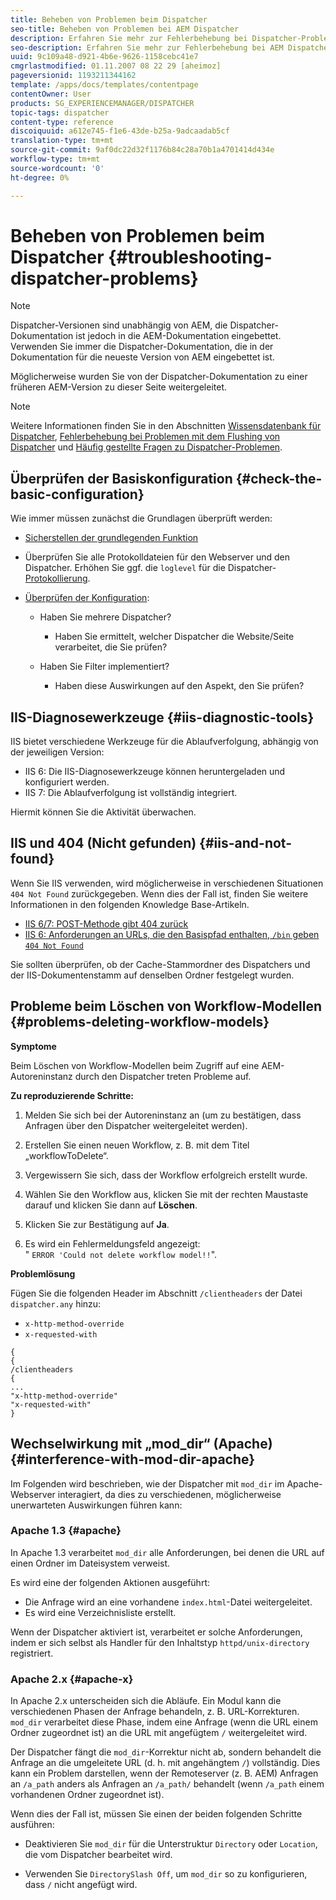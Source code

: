 ```yaml
---
title: Beheben von Problemen beim Dispatcher
seo-title: Beheben von Problemen bei AEM Dispatcher
description: Erfahren Sie mehr zur Fehlerbehebung bei Dispatcher-Problemen.
seo-description: Erfahren Sie mehr zur Fehlerbehebung bei AEM Dispatcher-Problemen.
uuid: 9c109a48-d921-4b6e-9626-1158cebc41e7
cmgrlastmodified: 01.11.2007 08 22 29 [aheimoz]
pageversionid: 1193211344162
template: /apps/docs/templates/contentpage
contentOwner: User
products: SG_EXPERIENCEMANAGER/DISPATCHER
topic-tags: dispatcher
content-type: reference
discoiquuid: a612e745-f1e6-43de-b25a-9adcaadab5cf
translation-type: tm+mt
source-git-commit: 9af0dc22d32f1176b84c28a70b1a4701414d434e
workflow-type: tm+mt
source-wordcount: '0'
ht-degree: 0%

---
```



# Beheben von Problemen beim Dispatcher {#troubleshooting-dispatcher-problems}

>[!NOTE]
>
>Dispatcher-Versionen sind unabhängig von AEM, die Dispatcher-Dokumentation ist jedoch in die AEM-Dokumentation eingebettet. Verwenden Sie immer die Dispatcher-Dokumentation, die in der Dokumentation für die neueste Version von AEM eingebettet ist.
>
>Möglicherweise wurden Sie von der Dispatcher-Dokumentation zu einer früheren AEM-Version zu dieser Seite weitergeleitet.

>[!NOTE]
>
>Weitere Informationen finden Sie in den Abschnitten [Wissensdatenbank für Dispatcher](https://helpx.adobe.com/cq/kb/index/dispatcher.html), [Fehlerbehebung bei Problemen mit dem Flushing von Dispatcher](https://helpx.adobe.com/adobe-cq/kb/troubleshooting-dispatcher-flushing-issues.html) und [Häufig gestellte Fragen zu Dispatcher-Problemen](dispatcher-faq.md).

## Überprüfen der Basiskonfiguration {#check-the-basic-configuration}

Wie immer müssen zunächst die Grundlagen überprüft werden:

* [Sicherstellen der grundlegenden Funktion](/help/using/dispatcher-configuration.md#confirming-basic-operation)
* Überprüfen Sie alle Protokolldateien für den Webserver und den Dispatcher. Erhöhen Sie ggf. die `loglevel` für die Dispatcher-[Protokollierung](/help/using/dispatcher-configuration.md#logging).

* [Überprüfen der Konfiguration](/help/using/dispatcher-configuration.md):

   * Haben Sie mehrere Dispatcher?

      * Haben Sie ermittelt, welcher Dispatcher die Website/Seite verarbeitet, die Sie prüfen?
   * Haben Sie Filter implementiert?

      * Haben diese Auswirkungen auf den Aspekt, den Sie prüfen?


## IIS-Diagnosewerkzeuge  {#iis-diagnostic-tools}

IIS bietet verschiedene Werkzeuge für die Ablaufverfolgung, abhängig von der jeweiligen Version:

* IIS 6: Die IIS-Diagnosewerkzeuge können heruntergeladen und konfiguriert werden.
* IIS 7: Die Ablaufverfolgung ist vollständig integriert.

Hiermit können Sie die Aktivität überwachen.

## IIS und 404 (Nicht gefunden)   {#iis-and-not-found}

Wenn Sie IIS verwenden, wird möglicherweise in verschiedenen Situationen `404 Not Found` zurückgegeben. Wenn dies der Fall ist, finden Sie weitere Informationen in den folgenden Knowledge Base-Artikeln. 

* [IIS 6/7: POST-Methode gibt 404 zurück](https://helpx.adobe.com/dispatcher/kb/IIS6IsapiFilters.html)
* [IIS 6: Anforderungen an URLs, die den Basispfad enthalten,  `/bin` geben  `404 Not Found`](https://helpx.adobe.com/dispatcher/kb/RequestsToBinDirectoryFailInIIS6.html)

Sie sollten überprüfen, ob der Cache-Stammordner des Dispatchers und der IIS-Dokumentenstamm auf denselben Ordner festgelegt wurden.

## Probleme beim Löschen von Workflow-Modellen {#problems-deleting-workflow-models}

**Symptome** 

Beim Löschen von Workflow-Modellen beim Zugriff auf eine AEM-Autoreninstanz durch den Dispatcher treten Probleme auf.

**Zu reproduzierende Schritte:**

1. Melden Sie sich bei der Autoreninstanz an (um zu bestätigen, dass Anfragen über den Dispatcher weitergeleitet werden).
1. Erstellen Sie einen neuen Workflow, z. B. mit dem Titel „workflowToDelete“.
1. Vergewissern Sie sich, dass der Workflow erfolgreich erstellt wurde.
1. Wählen Sie den Workflow aus, klicken Sie mit der rechten Maustaste darauf und klicken Sie dann auf **Löschen**.

1. Klicken Sie zur Bestätigung auf **Ja**.
1. Es wird ein Fehlermeldungsfeld angezeigt:\
   &quot; `ERROR 'Could not delete workflow model!!`&quot;.

**Problemlösung**

Fügen Sie die folgenden Header im Abschnitt `/clientheaders` der Datei `dispatcher.any` hinzu:

* `x-http-method-override`
* `x-requested-with`

```
{  
{  
/clientheaders  
{  
...  
"x-http-method-override"  
"x-requested-with"  
}
```

## Wechselwirkung mit „mod_dir“ (Apache) {#interference-with-mod-dir-apache}

Im Folgenden wird beschrieben, wie der Dispatcher mit `mod_dir` im Apache-Webserver interagiert, da dies zu verschiedenen, möglicherweise unerwarteten Auswirkungen führen kann:

### Apache 1.3 {#apache}

In Apache 1.3 verarbeitet `mod_dir` alle Anforderungen, bei denen die URL auf einen Ordner im Dateisystem verweist.

Es wird eine der folgenden Aktionen ausgeführt:

* Die Anfrage wird an eine vorhandene `index.html`-Datei weitergeleitet.
* Es wird eine Verzeichnisliste erstellt.

Wenn der Dispatcher aktiviert ist, verarbeitet er solche Anforderungen, indem er sich selbst als Handler für den Inhaltstyp `httpd/unix-directory` registriert.

### Apache 2.x {#apache-x}

In Apache 2.x unterscheiden sich die Abläufe. Ein Modul kann die verschiedenen Phasen der Anfrage behandeln, z. B. URL-Korrekturen. `mod_dir` verarbeitet diese Phase, indem eine Anfrage (wenn die URL einem Ordner zugeordnet ist) an die URL mit angefügtem `/` weitergeleitet wird.

Der Dispatcher fängt die `mod_dir`-Korrektur nicht ab, sondern behandelt die Anfrage an die umgeleitete URL (d. h. mit angehängtem `/`) vollständig. Dies kann ein Problem darstellen, wenn der Remoteserver (z. B. AEM) Anfragen an `/a_path` anders als Anfragen an `/a_path/` behandelt (wenn `/a_path` einem vorhandenen Ordner zugeordnet ist).

Wenn dies der Fall ist, müssen Sie einen der beiden folgenden Schritte ausführen:

* Deaktivieren Sie `mod_dir` für die Unterstruktur `Directory` oder `Location`, die vom Dispatcher bearbeitet wird.

* Verwenden Sie `DirectorySlash Off`, um `mod_dir` so zu konfigurieren, dass `/` nicht angefügt wird.
